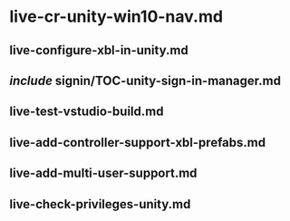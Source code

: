 # live-cr-unity-win10-nav.md

## live-configure-xbl-in-unity.md

## _include_ signin/TOC-unity-sign-in-manager.md

## live-test-vstudio-build.md

## live-add-controller-support-xbl-prefabs.md

## live-add-multi-user-support.md

## live-check-privileges-unity.md
